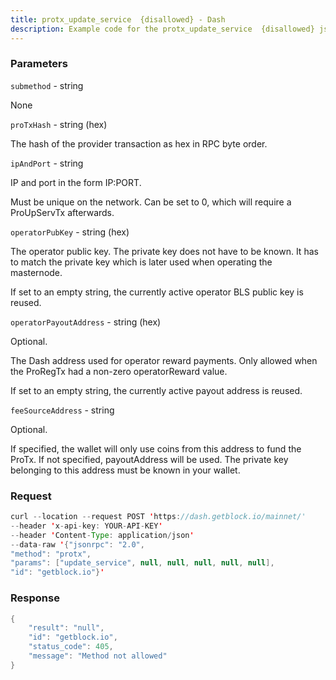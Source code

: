```yaml
---
title: protx_update_service  {disallowed} - Dash
description: Example code for the protx_update_service  {disallowed} json-rpc method. Сomplete guide on how to use protx_update_service  {disallowed} json-rpc in GetBlock.io Web3 documentation.
---
```


### Parameters


`submethod` - string

None

`proTxHash` - string (hex)

The hash of the provider transaction as hex in RPC byte order.

`ipAndPort` - string

IP and port in the form IP:PORT.

Must be unique on the network. Can be set to 0, which will require a
ProUpServTx afterwards.

`operatorPubKey` - string (hex)

The operator public key. The private key does not have to be known. It
has to match the private key which is later used when operating the
masternode.

If set to an empty string, the currently active operator BLS public key
is reused.

`operatorPayoutAddress` - string (hex)

Optional.

The Dash address used for operator reward payments. Only allowed when
the ProRegTx had a non-zero operatorReward value.

If set to an empty string, the currently active payout address is
reused.

`feeSourceAddress` - string

Optional.

If specified, the wallet will only use coins from this address to fund
the ProTx. If not specified, payoutAddress will be used. The private key
belonging to this address must be known in your wallet.

### Request

``` java
curl --location --request POST 'https://dash.getblock.io/mainnet/' 
--header 'x-api-key: YOUR-API-KEY' 
--header 'Content-Type: application/json' 
--data-raw '{"jsonrpc": "2.0",
"method": "protx",
"params": ["update_service", null, null, null, null, null],
"id": "getblock.io"}'
```

###  Response

``` java
{
    "result": "null",
    "id": "getblock.io",
    "status_code": 405,
    "message": "Method not allowed"
}
```

